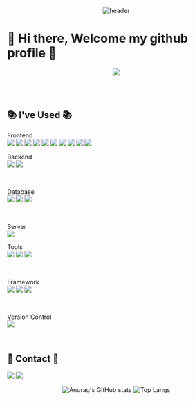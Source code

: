 <div align="center">
  
![header](https://capsule-render.vercel.app/api?type=Waving&color=timeGradient&animation=twinkling&text=Miihyunee's　Github)
  
</div>

# 👋 Hi there, Welcome my github profile 👋 


<p align="center">
<a href="https://hits.seeyoufarm.com"><img src="https://hits.seeyoufarm.com/api/count/incr/badge.svg?url=https%3A%2F%2Fgithub.com%2FMiihyunee%2Fhit-counter&count_bg=%23B287EA&title_bg=%23E1C4EE&icon=myspace.svg&icon_color=%23FFFFFF&title=hits&edge_flat=false"/></a>
</p>

<br><br>

## 📚 I've Used 📚
Frontend
<br>
<img src="https://img.shields.io/badge/HTML5-E34F26?style=for-the-badge&logo=HTML5&logoColor=white">
<img src="https://img.shields.io/badge/CSS3-1572B6?style=for-the-badge&logo=CSS3&logoColor=white">
<img src="https://img.shields.io/badge/JavaScript-F7DF1E?style=for-the-badge&logo=JavaScript&logoColor=black">
<img src="https://img.shields.io/badge/React-61DAFB?style=for-the-badge&logo=React&logoColor=black">
<img src="https://img.shields.io/badge/Bootstrap-7952B3?style=for-the-badge&logo=Bootstrap&logoColor=white">
<img src="https://img.shields.io/badge/JSON-000000?style=for-the-badge&logo=JSON&logoColor=white">
<img src="https://img.shields.io/badge/Android-34A853?style=for-the-badge&logo=Android&logoColor=white">
<img src="https://img.shields.io/badge/jQuery-0769AD?style=for-the-badge&logo=jQuery&logoColor=white">
<img src="https://img.shields.io/badge/Ajax-00758F?style=for-the-badge&logo=Ajax&logoColor=white">
<img src="https://img.shields.io/badge/Chart.js-FF6384?style=for-the-badge&logo=Chart.js&logoColor=white">
<br>

Backend
<br>
<img src="https://img.shields.io/badge/Java-007396?style=for-the-badge&logo=Java&logoColor=white"/>
<img src="https://img.shields.io/badge/Python-3776AB?style=for-the-badge&logo=Python&logoColor=white"/>

<br>

Database
<br>
<img src="https://img.shields.io/badge/Oracle-F80000?style=for-the-badge&logo=Oracle&logoColor=white">
<img src="https://img.shields.io/badge/MySQL-4479A1?style=for-the-badge&logo=MySQL&logoColor=white">
<img src="https://img.shields.io/badge/MariaDB-003545?style=for-the-badge&logo=MariaDB&logoColor=white">

<br>

Server
<br>
<img src="https://img.shields.io/badge/Apache Tomcat-F8DC75?style=for-the-badge&logo=ApacheTomcat&logoColor=white">

Tools
<br>
<img src="https://img.shields.io/badge/Eclipse-2C2255?style=for-the-badge&logo=Eclipse%20IDE&logoColor=white">
<img src="https://img.shields.io/badge/Android Studio-3DDC84?style=for-the-badge&logo=AndroidStudio&logoColor=white">
<img src="https://img.shields.io/badge/Visual Studio Code-007ACC?style=for-the-badge&logo=VisualStudioCode&logoColor=white">

<br>

Framework
<br>
<img src="https://img.shields.io/badge/Spring-6DB33F?style=for-the-badge&logo=Spring&logoColor=white">
<img src="https://img.shields.io/badge/Spring Boot-6DB33F?style=for-the-badge&logo=SpringBoot&logoColor=white">
<img src="https://img.shields.io/badge/Spring Security-6DB33F?style=for-the-badge&logo=SpringSecurity&logoColor=white">

<br>

Version Control
<br>
<img src="https://img.shields.io/badge/Github-181717?style=for-the-badge&logo=github&logoColor=white">








<br>

## 📧 Contact 📧
<a href="mailto:miihyun95@gmail.com"><img src="https://img.shields.io/badge/GMail-EA4335?style=for-the-badge&logo=GMail&logoColor=white&link=miihyun95@gmail.com"/></a>
<a href="https://www.notion.so/miihyunee/invite/5eb88ce464d63c2e458e9444ca8886291cb4cc3e"><img src="https://img.shields.io/badge/Notion-000000?style=for-the-badge&logo=Notion&logoColor=white&link=https://www.notion.so/miihyunee/invite/5eb88ce464d63c2e458e9444ca8886291cb4cc3e"/></a>

<div align="center">
  
<!-- Stats -->
![Anurag's GitHub stats](https://github-readme-stats.vercel.app/api?username=Miihyunee&show_icons=true&theme=buefy)
![Top Langs](https://github-readme-stats.vercel.app/api/top-langs/?username=Miihyunee&layout=compact&theme=buefy)
</div>

<!--
**Miihyunee/Miihyunee** is a ✨ _special_ ✨ repository because its `README.md` (this file) appears on your GitHub profile.

Here are some ideas to get you started:

- 🔭 I’m currently working on ...
- 🌱 I’m currently learning ...
- 👯 I’m looking to collaborate on ...
- 🤔 I’m looking for help with ...
- 💬 Ask me about ...
- 📫 How to reach me: ...
- 😄 Pronouns: ...
- ⚡ Fun fact: ...
-->



